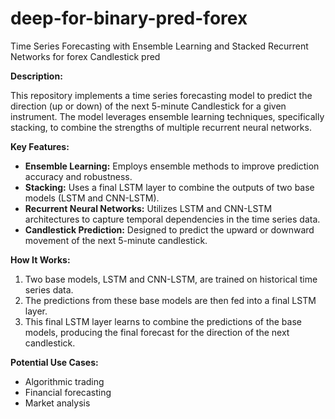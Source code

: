 # deep-for-binary-pred-forex
Time Series Forecasting with Ensemble Learning and Stacked Recurrent Networks for forex Candlestick pred

**Description:**

This repository implements a time series forecasting model to predict the direction (up or down) of the next 5-minute Candlestick for a given instrument. The model leverages ensemble learning techniques, specifically stacking, to combine the strengths of multiple recurrent neural networks.

**Key Features:**

*   **Ensemble Learning:** Employs ensemble methods to improve prediction accuracy and robustness.
*   **Stacking:** Uses a final LSTM layer to combine the outputs of two base models (LSTM and CNN-LSTM).
*   **Recurrent Neural Networks:** Utilizes LSTM and CNN-LSTM architectures to capture temporal dependencies in the time series data.
*   **Candlestick Prediction:** Designed to predict the upward or downward movement of the next 5-minute candlestick.

**How It Works:**

1.  Two base models, LSTM and CNN-LSTM, are trained on historical time series data.
2.  The predictions from these base models are then fed into a final LSTM layer.
3.  This final LSTM layer learns to combine the predictions of the base models, producing the final forecast for the direction of the next candlestick.

**Potential Use Cases:**

*   Algorithmic trading
*   Financial forecasting
*   Market analysis



